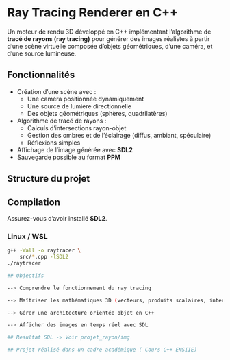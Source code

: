 #  Ray Tracing Renderer en C++

Un moteur de rendu 3D développé en C++ implémentant l’algorithme de **tracé de rayons (ray tracing)** pour générer des images réalistes à partir d’une scène virtuelle composée d’objets géométriques, d’une caméra, et d’une source lumineuse.

## Fonctionnalités

- Création d’une scène avec :
  - Une caméra positionnée dynamiquement
  - Une source de lumière directionnelle
  - Des objets géométriques (sphères, quadrilatères)
- Algorithme de tracé de rayons :
  - Calculs d’intersections rayon-objet
  - Gestion des ombres et de l’éclairage (diffus, ambiant, spéculaire)
  - Réflexions simples
- Affichage de l’image générée avec **SDL2**
- Sauvegarde possible au format **PPM**

## Structure du projet

##  Compilation

Assurez-vous d’avoir installé **SDL2**.

### Linux / WSL

```bash
g++ -Wall -o raytracer \
    src/*.cpp -lSDL2
./raytracer

## Objectifs

--> Comprendre le fonctionnement du ray tracing

--> Maîtriser les mathématiques 3D (vecteurs, produits scalaires, intersections)

--> Gérer une architecture orientée objet en C++

--> Afficher des images en temps réel avec SDL

## Resultat SDL -> Voir projet_rayon/img

## Projet réalisé dans un cadre académique ( Cours C++ ENSIIE)


